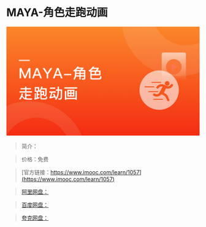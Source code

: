 # MAYA-角色走跑动画

![img](../../assets/5fe44307000104fc05400304.jpg)

> 简介：

> 价格：免费

> [官方链接：https://www.imooc.com/learn/1057](https://www.imooc.com/learn/1057)

> [阿里网盘：]()

> [百度网盘：]()

> [夸克网盘：]()
